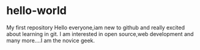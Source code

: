 # hello-world
My first repository
Hello everyone,iam new to github and really excited about learning in git.
I am interested in open source,web development and many more....I am the novice geek.
